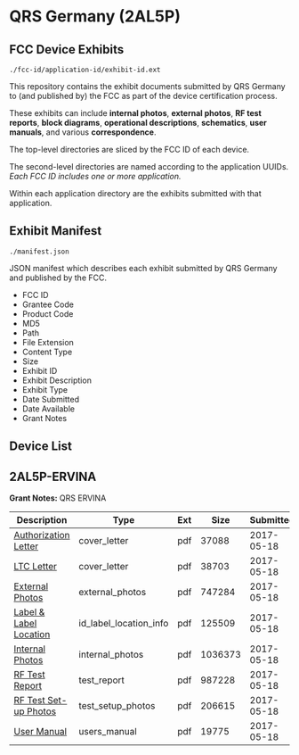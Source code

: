 # QRS Germany (2AL5P)
## FCC Device Exhibits

```
./fcc-id/application-id/exhibit-id.ext
```

This repository contains the exhibit documents submitted by QRS Germany to (and published by) the FCC as part of the device certification process.

These exhibits can include **internal photos**, **external photos**, **RF test reports**, **block diagrams**, **operational descriptions**, **schematics**, **user manuals**, and various **correspondence**.

The top-level directories are sliced by the FCC ID of each device.

The second-level directories are named according to the application UUIDs. *Each FCC ID includes one or more application.*

Within each application directory are the exhibits submitted with that application. 

## Exhibit Manifest

```
./manifest.json
```

JSON manifest which describes each exhibit submitted by QRS Germany and published by the FCC.

- FCC ID
- Grantee Code
- Product Code
- MD5
- Path
- File Extension
- Content Type
- Size
- Exhibit ID
- Exhibit Description
- Exhibit Type
- Date Submitted
- Date Available
- Grant Notes

## Device List
## 2AL5P-ERVINA
**Grant Notes:** QRS ERVINA

| Description | Type | Ext | Size | Submitted | Available |
| ----------- | ---- | --- | ---- | --------- | --------- |
| [Authorization Letter](2AL5P-ERVINA/8096ac6ce8e20f0edc649800aeef7756/3395110.pdf) | cover_letter | pdf | 37088 | 2017-05-18 | 2017-05-18 |
| [LTC Letter](2AL5P-ERVINA/8096ac6ce8e20f0edc649800aeef7756/3395111.pdf) | cover_letter | pdf | 38703 | 2017-05-18 | 2017-05-18 |
| [External Photos](2AL5P-ERVINA/8096ac6ce8e20f0edc649800aeef7756/3395112.pdf) | external_photos | pdf | 747284 | 2017-05-18 | 2017-05-18 |
| [Label & Label Location](2AL5P-ERVINA/8096ac6ce8e20f0edc649800aeef7756/3395113.pdf) | id_label_location_info | pdf | 125509 | 2017-05-18 | 2017-05-18 |
| [Internal Photos](2AL5P-ERVINA/8096ac6ce8e20f0edc649800aeef7756/3395114.pdf) | internal_photos | pdf | 1036373 | 2017-05-18 | 2017-05-18 |
| [RF Test Report](2AL5P-ERVINA/8096ac6ce8e20f0edc649800aeef7756/3395117.pdf) | test_report | pdf | 987228 | 2017-05-18 | 2017-05-18 |
| [RF Test Set-up Photos](2AL5P-ERVINA/8096ac6ce8e20f0edc649800aeef7756/3395118.pdf) | test_setup_photos | pdf | 206615 | 2017-05-18 | 2017-05-18 |
| [User Manual](2AL5P-ERVINA/8096ac6ce8e20f0edc649800aeef7756/3395119.pdf) | users_manual | pdf | 19775 | 2017-05-18 | 2017-05-18 |
